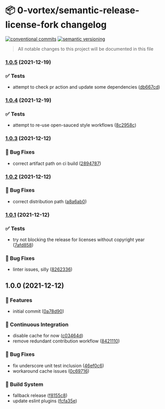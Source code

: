 # 📦 0-vortex/semantic-release-license-fork changelog

[![conventional commits](https://img.shields.io/badge/conventional%20commits-1.0.0-yellow.svg)](https://conventionalcommits.org)
[![semantic versioning](https://img.shields.io/badge/semantic%20versioning-2.0.0-green.svg)](https://semver.org)

> All notable changes to this project will be documented in this file

### [1.0.5](https://github.com/0-vortex/semantic-release-license-fork/compare/v1.0.4...v1.0.5) (2021-12-19)


### ✅ Tests

* attempt to check pr action and update some dependencies ([db667cd](https://github.com/0-vortex/semantic-release-license-fork/commit/db667cd5ae6a3fd0ee964b01cd3dcf6ffa2b1103))

### [1.0.4](https://github.com/0-vortex/semantic-release-license-fork/compare/v1.0.3...v1.0.4) (2021-12-19)


### ✅ Tests

* attempt to re-use open-sauced style workflows ([8c2958c](https://github.com/0-vortex/semantic-release-license-fork/commit/8c2958cd98fb70f9feb9968057f83ee25495ee08))

### [1.0.3](https://github.com/0-vortex/semantic-release-license-fork/compare/v1.0.2...v1.0.3) (2021-12-12)


### 🐛 Bug Fixes

* correct artifact path on ci build ([2894787](https://github.com/0-vortex/semantic-release-license-fork/commit/2894787b8c964a05effeaa7d714bc0fa9f426885))

### [1.0.2](https://github.com/0-vortex/semantic-release-license-fork/compare/v1.0.1...v1.0.2) (2021-12-12)


### 🐛 Bug Fixes

* correct distribution path ([a8a6ab0](https://github.com/0-vortex/semantic-release-license-fork/commit/a8a6ab09dc91a0f310fd33bfb848c13e113b6844))

### [1.0.1](https://github.com/0-vortex/semantic-release-license-fork/compare/v1.0.0...v1.0.1) (2021-12-12)


### ✅ Tests

* try not blocking the release for licenses without copyright year ([7afd858](https://github.com/0-vortex/semantic-release-license-fork/commit/7afd858607a7a86fdb3e22a05c6a673c7a296401))


### 🐛 Bug Fixes

* linter issues, silly ([8262336](https://github.com/0-vortex/semantic-release-license-fork/commit/8262336acf3b0bdb23079f2edbfeea772355ca30))

## 1.0.0 (2021-12-12)


### 🍕 Features

* initial commit ([0a78d90](https://github.com/0-vortex/semantic-release-license-fork/commit/0a78d909905c89e096bd756985c56a3890024d94))


### 🔁 Continuous Integration

* disable cache for now ([c03464d](https://github.com/0-vortex/semantic-release-license-fork/commit/c03464d1f5ef3447c62676e55835c71f5b3e31e7))
* remove redundant contribution workflow ([8421110](https://github.com/0-vortex/semantic-release-license-fork/commit/842111015aa17e09f0f8e3104fdefeb5dcb3bcc2))


### 🐛 Bug Fixes

* fix underscore unit test inclusion ([46ef0c6](https://github.com/0-vortex/semantic-release-license-fork/commit/46ef0c64e9b5dacc490ea531af1d662ea60f1e20))
* workaround cache issues ([0c69716](https://github.com/0-vortex/semantic-release-license-fork/commit/0c69716ffb545bf811653c3281dc4756569e8b84))


### 🤖 Build System

* fallback release ([f8155c8](https://github.com/0-vortex/semantic-release-license-fork/commit/f8155c84276695e72f30f01344addf01ad2376fe))
* update eslint plugins ([fcfa35e](https://github.com/0-vortex/semantic-release-license-fork/commit/fcfa35e55889c95104d12efd9ac87a2790fb51bb))
